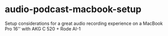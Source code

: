 # audio-podcast-macbook-setup
Setup considerations for a great audio recording experience on a MacBook Pro 16'' with AKG C 520 + Rode AI-1

